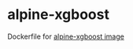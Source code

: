 # alpine-xgboost
Dockerfile for [alpine-xgboost image](https://hub.docker.com/r/nexosis/alpine-xgboost/)
